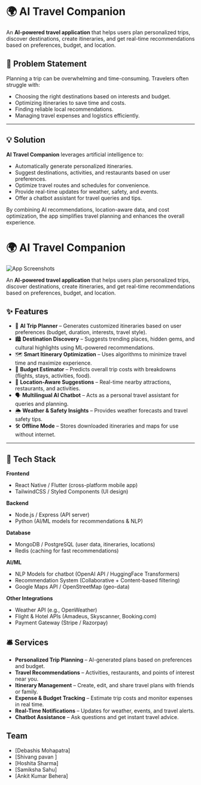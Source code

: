 # 🌍 AI Travel Companion  

An **AI-powered travel application** that helps users plan personalized trips, discover destinations, create itineraries, and get real-time recommendations based on preferences, budget, and location.  


## 📝 Problem Statement  

Planning a trip can be overwhelming and time-consuming. Travelers often struggle with:  
- Choosing the right destinations based on interests and budget.  
- Optimizing itineraries to save time and costs.  
- Finding reliable local recommendations.  
- Managing travel expenses and logistics efficiently.  

---

## 💡 Solution  

**AI Travel Companion** leverages artificial intelligence to:  
- Automatically generate personalized itineraries.  
- Suggest destinations, activities, and restaurants based on user preferences.  
- Optimize travel routes and schedules for convenience.  
- Provide real-time updates for weather, safety, and events.  
- Offer a chatbot assistant for travel queries and tips.  

By combining AI recommendations, location-aware data, and cost optimization, the app simplifies travel planning and enhances the overall experience.  

# 🌍 AI Travel Companion  

![App Screenshots](/images/ss.png)  

An **AI-powered travel application** that helps users plan personalized trips, discover destinations, create itineraries, and get real-time recommendations based on preferences, budget, and location.  


## ✨ Features  

- 🤖 **AI Trip Planner** – Generates customized itineraries based on user preferences (budget, duration, interests, travel style).  
- 🏙️ **Destination Discovery** – Suggests trending places, hidden gems, and cultural highlights using ML-powered recommendations.  
- 🗺️ **Smart Itinerary Optimization** – Uses algorithms to minimize travel time and maximize experience.  
- 💸 **Budget Estimator** – Predicts overall trip costs with breakdowns (flights, stays, activities, food).  
- 📍 **Location-Aware Suggestions** – Real-time nearby attractions, restaurants, and activities.  
- 🗣️ **Multilingual AI Chatbot** – Acts as a personal travel assistant for queries and planning.  
- 🌦️ **Weather & Safety Insights** – Provides weather forecasts and travel safety tips.  
- 🛠️ **Offline Mode** – Stores downloaded itineraries and maps for use without internet.  

---

## 🚀 Tech Stack  

**Frontend**  
- React Native / Flutter (cross-platform mobile app)  
- TailwindCSS / Styled Components (UI design)  

**Backend**  
- Node.js / Express (API server)  
- Python (AI/ML models for recommendations & NLP)  

**Database**  
- MongoDB / PostgreSQL (user data, itineraries, locations)  
- Redis (caching for fast recommendations)  

**AI/ML**  
- NLP Models for chatbot (OpenAI API / HuggingFace Transformers)  
- Recommendation System (Collaborative + Content-based filtering)  
- Google Maps API / OpenStreetMap (geo-data)  

**Other Integrations**  
- Weather API (e.g., OpenWeather)  
- Flight & Hotel APIs (Amadeus, Skyscanner, Booking.com)  
- Payment Gateway (Stripe / Razorpay)  

## 🛎️ Services  

- **Personalized Trip Planning** – AI-generated plans based on preferences and budget.  
- **Travel Recommendations** – Activities, restaurants, and points of interest near you.  
- **Itinerary Management** – Create, edit, and share travel plans with friends or family.  
- **Expense & Budget Tracking** – Estimate trip costs and monitor expenses in real time.  
- **Real-Time Notifications** – Updates for weather, events, and travel alerts.  
- **Chatbot Assistance** – Ask questions and get instant travel advice.  

## Team 
- [Debashis Mohapatra]
- [Shivang pavan ]
- [Hoshita Sharma]
- [Samiksha Sahu]
- [Ankit Kumar Behera]